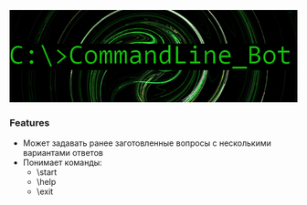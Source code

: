 ![](https://github.com/Plugway/commandLine_bot/blob/master/mmfiles/bot_logo.jpg "Very smart :)")
### Features
- Может задавать ранее заготовленные вопросы с несколькими вариантами ответов
- Понимает команды:
  - \start
  - \help
  - \exit
